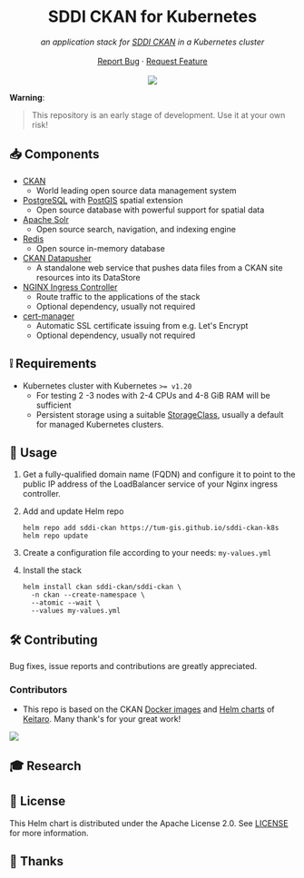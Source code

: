 <h1 align="center">SDDI CKAN for Kubernetes</h1>

<p align="center">
    <em>an application stack for <a title="SDDI CKAN" href="https://github.com/tum-gis/SDDI-CKAN-Docker">SDDI CKAN</a> in a Kubernetes cluster</em>
    <br />
    <br />
    <a href="https://github.com/tum-gis/sddi-ckan-k8s/issues">Report Bug</a>
    ·
    <a href="https://github.com/tum-gis/sddi-ckan-k8s/issues">Request Feature</a>
    <br />
    <br />
    <a href="https://github.com/tum-gis/sddi-ckan-k8s/releases" title="Latest release">
    <img src="https://img.shields.io/github/v/release/tum-gis/sddi-ckan-k8s?sort=semver">
  </a>
</p>

**Warning**:
> This repository is an early stage of development. Use it at your own risk!

## :inbox_tray: Components

* [CKAN](https://ckan.org/)
  * World leading open source data management system
* [PostgreSQL](https://www.postgresql.org/) with [PostGIS](https://postgis.net/)
  spatial extension
  * Open source database with powerful support for spatial data
* [Apache Solr](https://solr.apache.org/)
  * Open source search, navigation, and indexing engine
* [Redis](https://redis.io/)
  * Open source in-memory database
* [CKAN Datapusher](https://github.com/ckan/datapusher)
  * A standalone web service that pushes data files from a CKAN site resources into its DataStore
* [NGINX Ingress Controller](https://docs.nginx.com/nginx-ingress-controller/)
  * Route traffic to the applications of the stack
  * Optional dependency, usually not required
* [cert-manager](https://cert-manager.io/docs/)
  * Automatic SSL certificate issuing from e.g. Let's Encrypt
  * Optional dependency, usually not required

## :grey_exclamation: Requirements

* Kubernetes cluster with Kubernetes `>= v1.20`
  * For testing 2 -3 nodes with 2-4 CPUs and 4-8 GiB RAM will be sufficient
  * Persistent storage using a suitable  [StorageClass](https://kubernetes.io/docs/concepts/storage/storage-classes/),
  usually a default for managed Kubernetes clusters.

## :rocket: Usage

1. Get a fully-qualified domain name (FQDN) and configure it to point to the public IP address of
   the LoadBalancer service of your Nginx ingress controller.

2. Add and update Helm repo

   ```console
   helm repo add sddi-ckan https://tum-gis.github.io/sddi-ckan-k8s
   helm repo update
   ```

3. Create a configuration file according to your needs: `my-values.yml`

4. Install the stack

   ```console
   helm install ckan sddi-ckan/sddi-ckan \
     -n ckan --create-namespace \
     --atomic --wait \
     --values my-values.yml
   ```

## :hammer_and_wrench: Contributing

Bug fixes, issue reports and contributions are greatly appreciated.

### Contributors

* This repo is based on the CKAN [Docker images](https://github.com/keitaroinc/docker-ckan)
  and [Helm charts](https://github.com/keitaroinc/ckan-helm) of
  [Keitaro](https://github.com/keitaroinc). Many thank's for your great work!

<a href="https://github.com/tum-gis/sddi-ckan-k8s/graphs/contributors">
  <img src="https://contrib.rocks/image?repo=tum-gis/sddi-ckan-k8s" />
</a>

## :mortar_board: Research

## :memo: License

This Helm chart is distributed under the Apache License 2.0. See [LICENSE](LICENSE) for more information.

## :handshake: Thanks
